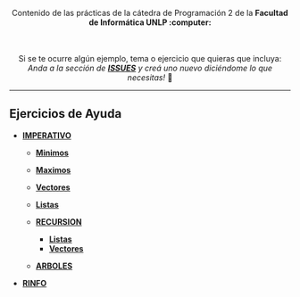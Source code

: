 <div align="center">  
  <p Prácticas Programación 2</p>
  <p align="center">
     Contenido de las prácticas de la cátedra de Programación 2 de la <strong> Facultad de Informática UNLP :computer: </strong>
  </p>
  <br><br>
 Si se te ocurre algún ejemplo, tema o ejercicio que quieras que incluya: <br> <i>Anda a la sección de <b><a href="https://github.com/OmgCopito95/Programacion-2/issues">ISSUES</a></b> y creá uno nuevo diciéndome lo que necesitas!</i> 🙂
  <hr>
</div>


## Ejercicios de Ayuda

- **[IMPERATIVO](https://github.com/OmgCopito95/Algoritmos-Basicos/tree/master/IMPERATIVO)**

  - **[Minimos](https://github.com/OmgCopito95/Algoritmos-Basicos/tree/master/IMPERATIVO/Minimos)**
  - **[Maximos](https://github.com/OmgCopito95/Algoritmos-Basicos/tree/master/IMPERATIVO/Maximos)**
  - **[Vectores](https://github.com/OmgCopito95/Algoritmos-Basicos/tree/master/IMPERATIVO/VECTORES)**
  - **[Listas](https://github.com/OmgCopito95/Algoritmos-Basicos/tree/master/IMPERATIVO/LISTAS)**
    
  - **[RECURSION](https://github.com/OmgCopito95/Algoritmos-Basicos/tree/master/IMPERATIVO/RECURSION)**
  
    - **[Listas](https://github.com/OmgCopito95/Algoritmos-Basicos/tree/master/IMPERATIVO/RECURSION/Listas)** 
    - **[Vectores](https://github.com/OmgCopito95/Algoritmos-Basicos/tree/master/IMPERATIVO/RECURSION/Vectores)**
     
  - **[ARBOLES](https://github.com/OmgCopito95/Algoritmos-Basicos/tree/master/IMPERATIVO/ARBOLES)** 
  
- **[RINFO](https://github.com/OmgCopito95/Algoritmos-Basicos/tree/master/RINFO)**
